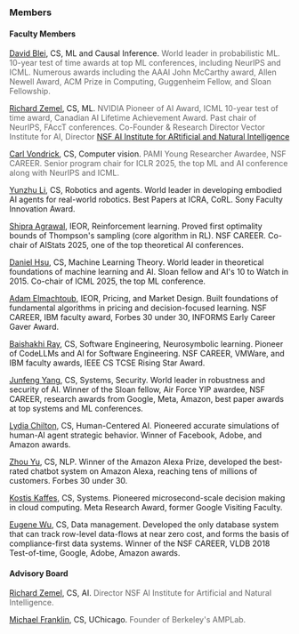 ### Members

#### Faculty Members

<a href="https://www.cs.columbia.edu/~blei/" target="_blank" rel="noopener noreferrer">David Blei</a>, CS, ML and Causal Inference. <span style="color: #666666;">World leader in probabilistic ML.  10-year test of time awards at top ML conferences, including NeurIPS and ICML.  Numerous awards including the AAAI  John McCarthy award, Allen Newell Award, ACM Prize in Computing, Guggenheim Fellow, and Sloan Fellowship.</span><br>

[Richard Zemel](https://www.cs.columbia.edu/~zemel/), CS, ML. <span style="color: #666666;">NVIDIA Pioneer of AI Award, ICML 10-year test of time award, Canadian AI Lifetime Achievement Award.  Past chair of NeurIPS, FAccT conferences. Co-Founder & Research Director Vector Institute for AI, Director [NSF AI Institute for ARtificial and Natural Intelligence](https://arni-institute.org/)</span>

<a href="https://example.com" target="_blank" rel="noopener noreferrer">Carl Vondrick</a>, CS, Computer vision. <span style="color: #666666;">PAMI Young Researcher Awardee, NSF CAREER.  Senior program chair for ICLR 2025, the top ML and AI conference along with NeurIPS and ICML.</span><br>

<a href="https://yunzhuli.github.io/" target="_blank" rel="noopener noreferrer">Yunzhu Li</a>, CS, Robotics and agents.  World leader in developing embodied AI agents for real-world robotics.   Best Papers at ICRA, CoRL. Sony Faculty Innovation Award.<br>


<a href="http://columbia.edu/~sa3305" target="_blank" rel="noopener noreferrer">Shipra Agrawal</a>, IEOR, Reinforcement learning.  Proved first optimality bounds of Thompson's sampling (core algorithm in RL). NSF CAREER.  Co-chair of AIStats 2025, one of the top theoretical AI conferences.<br>

<a href="https://www.cs.columbia.edu/~djhsu/" target="_blank" rel="noopener noreferrer">Daniel Hsu</a>, CS, Machine Learning Theory.   World leader in theoretical foundations of machine learning and AI.   Sloan fellow and AI's 10 to Watch in 2015.  Co-chair of ICML 2025, the top ML conference.<br>


<a href="https://www.columbia.edu/~ae2516/" target="_blank" rel="noopener noreferrer">Adam Elmachtoub</a>, IEOR, Pricing, and Market Design.  Built foundations of fundamental algorithms in  pricing and decision-focused learning. NSF CAREER, IBM faculty award, Forbes 30 under 30, INFORMS Early Career Gaver Award.<br>


<a href="http://rayb.info" target="_blank" rel="noopener noreferrer">Baishakhi Ray</a>, CS, Software Engineering, Neurosymbolic learning.  Pioneer of CodeLLMs and AI for Software Engineering. NSF CAREER, VMWare, and IBM faculty awards, IEEE CS TCSE Rising Star Award.<br>

<a href="https://www.cs.columbia.edu/~junfeng/" target="_blank" rel="noopener noreferrer">Junfeng Yang</a>, CS, Systems, Security.  World leader in robustness and security of AI. Winner of the Sloan fellow, Air Force YIP awardee, NSF CAREER, research awards from Google, Meta, Amazon, best paper awards at top systems and ML conferences.<br>


<a href="https://www.cs.columbia.edu/~chilton/chilton.html" target="_blank" rel="noopener noreferrer">Lydia Chilton</a>,  CS, Human-Centered AI.  Pioneered accurate simulations of human-AI agent strategic behavior.   Winner of Facebook, Adobe, and Amazon awards.<br>

<a href="https://www.cs.columbia.edu/~zhouyu/" target="_blank" rel="noopener noreferrer">Zhou Yu</a>, CS, NLP.   Winner of the Amazon Alexa Prize, developed the best-rated chatbot system on Amazon Alexa, reaching tens of millions of customers.  Forbes 30 under 30.<br>

<a href="https://www.cs.columbia.edu/~kkaffes/index.html" target="_blank" rel="noopener noreferrer">Kostis Kaffes</a>, CS, Systems.  Pioneered microsecond-scale decision making in cloud computing.  Meta Research Award, former Google Visiting Faculty.<br>


<a href="https://eugenewu.net" target="_blank" rel="noopener noreferrer">Eugene Wu</a>, CS, Data management.  Developed the only database system that can track row-level data-flows at near zero cost, and forms the basis of compliance-first data systems. Winner of the NSF CAREER, VLDB 2018 Test-of-time, Google, Adobe, Amazon awards.<br>










#### Advisory Board

<a href="https://www.cs.columbia.edu/~zemel/" target="_blank" rel="noopener noreferrer">Richard Zemel</a>, CS, AI. <span style="color: #666666;">Director NSF AI Institute for Artificial and Natural Intelligence.</span><br>

<a href="https://cs.uchicago.edu/people/michael-franklin/" target="_blank" rel="noopener noreferrer">Michael Franklin</a>, CS, UChicago. <span style="color: #666666;">Founder of Berkeley's AMPLab.</span><br>
